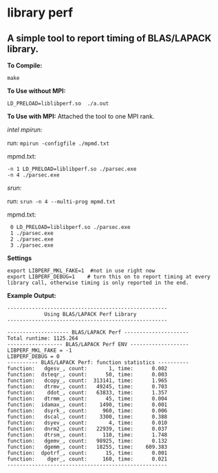 # library perf 

## A simple tool to report timing of BLAS/LAPACK library.  

**To Compile:** 

``make`` 

**To Use without MPI:**  

``LD_PRELOAD=liblibperf.so  ./a.out`` 

**To Use with MPI:** Attached the tool to one MPI rank.

*intel mpirun:* 

  run: ``mpirun -configfile ./mpmd.txt``  
  
  mpmd.txt: 
  ```
  -n 1 LD_PRELOAD=liblibperf.so ./parsec.exe 
  -n 4 ./parsec.exe

  ```

*srun:*  

  run: ``srun -n 4 --multi-prog mpmd.txt``
  
  mpmd.txt:
  ```
   0 LD_PRELOAD=liblibperf.so ./parsec.exe 
   1 ./parsec.exe
   2 ./parsec.exe
   3 ./parsec.exe
   ```

**Settings**
```
export LIBPERF_MKL_FAKE=1  #not in use right now
export LIBPERF_DEBUG=1    # turn this on to report timing at every library call, otherwise timing is only reported in the end. 
```

**Example Output:**

```
----------------------------------------------------
            Using BLAS/LAPACK Perf Library
----------------------------------------------------

-------------------- BLAS/LAPACK Perf ---------------------
Total runtime: 1125.264
------------------ BLAS/LAPACK Perf ENV -------------------
LIBPERF_MKL_FAKE = -1 
LIBPERF_DEBUG = 0 
---------- BLAS/LAPACK Perf: function statistics ----------
function:   dgesv_, count:       1, time:      0.002
function:  dsteqr_, count:      50, time:      0.003
function:   dcopy_, count:  313141, time:      1.965
function:   dtrmv_, count:   49245, time:      0.703
function:    ddot_, count:   63833, time:      1.357
function:   dtrmm_, count:      45, time:      0.004
function:  idamax_, count:    1490, time:      0.001
function:   dsyrk_, count:     960, time:      0.006
function:   dscal_, count:    3300, time:      0.388
function:   dsyev_, count:       4, time:      0.010
function:   dnrm2_, count:   22939, time:      0.037
function:   dtrsm_, count:     110, time:      1.748
function:   dgemv_, count:   98925, time:      0.132
function:   dgemm_, count:   18255, time:    609.383
function:  dpotrf_, count:      15, time:      0.001
function:    dger_, count:     160, time:      0.021
----------------------------------------------------


```

